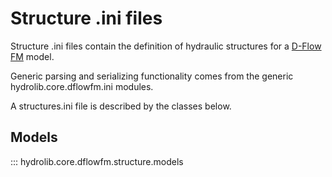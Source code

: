 # Structure .ini files
Structure .ini files contain the definition of hydraulic structures
for a [D-Flow FM](../glossary.md#d-flow-fm) model.

Generic parsing and serializing functionality comes from the generic hydrolib.core.dflowfm.ini modules.

A structures.ini file is described by the classes below.

## Models
::: hydrolib.core.dflowfm.structure.models
